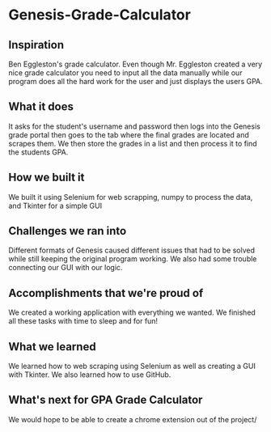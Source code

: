 # Genesis-Grade-Calculator
## Inspiration
Ben Eggleston's grade calculator. Even though Mr. Eggleston created a very nice grade calculator you need to input all the data manually while our program does all the hard work for the user and just displays the users GPA. 

## What it does
It asks for the student's username and password then logs into the Genesis grade portal then goes to the tab where the final grades are located and scrapes them. We then store the grades in a list and then process it to find the students GPA. 
## How we built it
We built it using Selenium for web scrapping, numpy to process the data, and Tkinter for a simple GUI
## Challenges we ran into
Different formats of Genesis caused different issues that had to be solved while still keeping the original program working. We also had some trouble connecting our GUI with our logic.
## Accomplishments that we're proud of
We created a working application with everything we wanted. We finished all these tasks with time to sleep and for fun!
## What we learned
We learned how to web scraping using Selenium as well as creating a GUI with Tkinter. We also learned how to use GitHub.

## What's next for GPA Grade Calculator
We would hope to be able to create a chrome extension out of the project/
